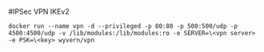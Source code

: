 #IPSec VPN IKEv2

```docker
docker run --name vpn -d --privileged -p 80:80 -p 500:500/udp -p 4500:4500/udp -v /lib/modules:/lib/modules:ro -e SERVER=\<vpn server> -e PSK=\<key> wyvern/vpn
```